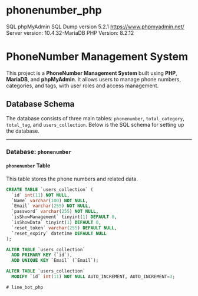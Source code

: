 ﻿# phonenumber_php

SQL
phpMyAdmin SQL Dump
version 5.2.1
https://www.phpmyadmin.net/
Server version: 10.4.32-MariaDB
PHP Version: 8.2.12

# PhoneNumber Management System

This project is a **PhoneNumber Management System** built using **PHP**, **MariaDB**, and **phpMyAdmin**. It allows users to manage phone numbers, categories, and tags, with user roles and access management.

## Database Schema

The database consists of three main tables: `phonenumber`, `total_category`, `total_tag`, and `users_collection`. Below is the SQL schema for setting up the database.

---

### Database: `phonenumber`

#### **`phonenumber` Table**
This table stores the phone numbers and related data.

```sql
CREATE TABLE `users_collection` (
  `id` int(11) NOT NULL,
  `Name` varchar(100) NOT NULL,
  `Email` varchar(255) NOT NULL,
  `password` varchar(255) NOT NULL,
  `isShowManagement` tinyint(1) DEFAULT 0,
  `isShowData` tinyint(1) DEFAULT 0,
  `reset_token` varchar(255) DEFAULT NULL,
  `reset_expiry` datetime DEFAULT NULL
);

ALTER TABLE `users_collection`
  ADD PRIMARY KEY (`id`),
  ADD UNIQUE KEY `Email` (`Email`);

ALTER TABLE `users_collection`
  MODIFY `id` int(11) NOT NULL AUTO_INCREMENT, AUTO_INCREMENT=3;

#   l i n e _ b o t _ p h p 
 
 
